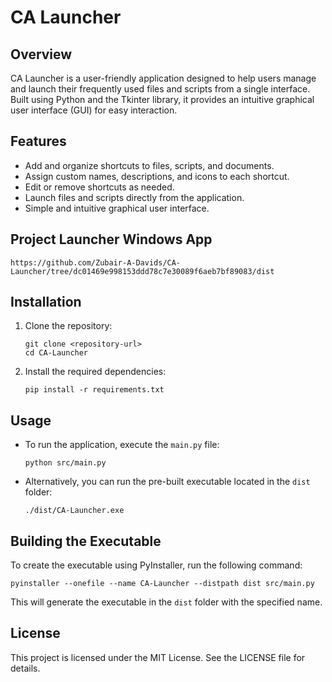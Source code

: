 # CA Launcher

## Overview
CA Launcher is a user-friendly application designed to help users manage and launch their frequently used files and scripts from a single interface. Built using Python and the Tkinter library, it provides an intuitive graphical user interface (GUI) for easy interaction.

## Features
- Add and organize shortcuts to files, scripts, and documents.
- Assign custom names, descriptions, and icons to each shortcut.
- Edit or remove shortcuts as needed.
- Launch files and scripts directly from the application.
- Simple and intuitive graphical user interface.

## Project Launcher Windows App
```
https://github.com/Zubair-A-Davids/CA-Launcher/tree/dc01469e998153ddd78c7e30089f6aeb7bf89083/dist
```

## Installation
1. Clone the repository:
   ```
   git clone <repository-url>
   cd CA-Launcher
   ```

2. Install the required dependencies:
   ```
   pip install -r requirements.txt
   ```

## Usage
- To run the application, execute the `main.py` file:
  ```
  python src/main.py
  ```

- Alternatively, you can run the pre-built executable located in the `dist` folder:
  ```
  ./dist/CA-Launcher.exe
  ```

## Building the Executable
To create the executable using PyInstaller, run the following command:
```
pyinstaller --onefile --name CA-Launcher --distpath dist src/main.py
```

This will generate the executable in the `dist` folder with the specified name.

## License
This project is licensed under the MIT License. See the LICENSE file for details.
